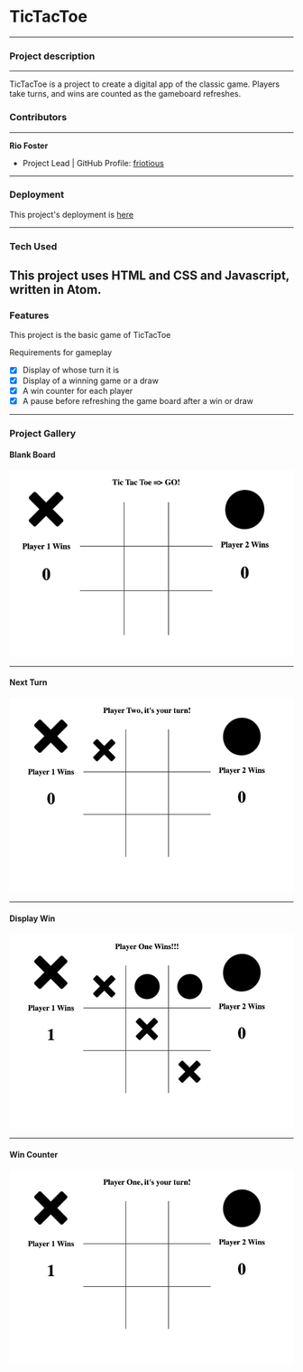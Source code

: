 # TicTacToe
--------------

### Project description
-------------
TicTacToe is a project to create a digital app of the classic game.  Players take turns, and wins are counted as the gameboard refreshes.


### Contributors
---------------
**Rio Foster**
- Project Lead | GitHub Profile: [friotious](https://github.com/friotious)
-----
### Deployment

This project's deployment is [here](https://friotious.github.io/tictactoe/)

---

### Tech Used

This project uses HTML and CSS and Javascript, written in Atom.
---
### Features

This project is the basic game of TicTacToe

Requirements for gameplay

- [x] Display of whose turn it is
- [x] Display of a winning game or a draw
- [x] A win counter for each player
- [x] A pause before refreshing the game board after a win or draw

---

### Project Gallery

#### Blank Board
<img src='./assets/Screen Shot 1.png' width=600>

---
#### Next Turn
<img src='./assets/Screen Shot 2.png' width=600>

---
#### Display Win
<img src='./assets/Screen Shot 3.png' width=600>

---
#### Win Counter
<img src='./assets/Screen Shot 4.png' width=600>
